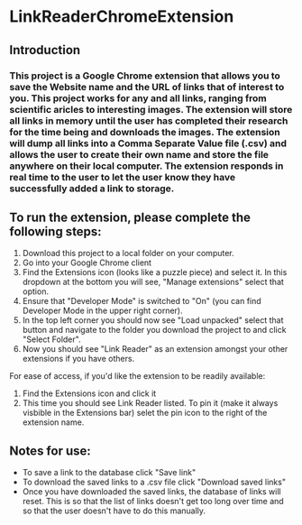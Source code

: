 # LinkReaderChromeExtension

## Introduction

### This project is a Google Chrome extension that allows you to save the Website name and the URL of links that of interest to you. This project works for any and all links, ranging from scientific aricles to interesting images. The extension will store all links in memory until the user has completed their research for the time being and downloads the images. The extension will dump all links into a Comma Separate Value file (.csv) and allows the user to create their own name and store the file anywhere on their local computer. The extension responds in real time to the user to let the user know they have successfully added a link to storage.

## To run the extension, please complete the following steps:
1. Download this project to a local folder on your computer.
2. Go into your Google Chrome client
3. Find the Extensions icon (looks like a puzzle piece) and select it. In this dropdown at the bottom you will see, "Manage extensions" select that option.
4. Ensure that "Developer Mode" is switched to "On" (you can find Developer Mode in the upper right corner).
5. In the top left corner you should now see "Load unpacked" select that button and navigate to the folder you download the project to and click "Select Folder".
6. Now you should see "Link Reader" as an extension amongst your other extensions if you have others.

For ease of access, if you'd like the extension to be readily available:
1. Find the Extensions icon and click it
2. This time you should see Link Reader listed. To pin it (make it always visbible in the Extensions bar) selet the pin icon to the right of the extension name.

## Notes for use:
- To save a link to the database click "Save link"
- To download the saved links to a .csv file click "Download saved links"
- Once you have downloaded the saved links, the database of links will reset. This is so that the list of links doesn't get too long over time and so that the user doesn't have to do this manually.
